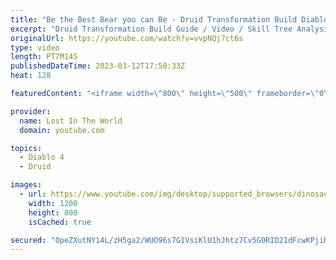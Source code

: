 ```yaml
---
title: "Be the Best Bear you can Be - Druid Transformation Build Diablo 4"
excerpt: "Druid Transformation Build Guide / Video / Skill Tree Analysis. This build goes heay on transforming as transforming is cool."
originalUrl: https://youtube.com/watch?v=vvpNQj7ct6s
type: video
length: PT7M14S
publishedDateTime: 2023-03-12T17:50:33Z
heat: 128

featuredContent: "<iframe width=\"800\" height=\"500\" frameborder=\"0\" src=\"https://www.youtube.com/embed/vvpNQj7ct6s\" allow=\"accelerometer; autoplay; encrypted-media; gyroscope; picture-in-picture\" allowfullscreen></iframe>"

provider:
  name: Lost In The World
  domain: youtube.com

topics:
  - Diablo 4
  - Druid

images:
  - url: https://www.youtube.com/img/desktop/supported_browsers/dinosaur.png
    width: 1200
    height: 800
    isCached: true

secured: "OpeZXutNY14L/zH5ga2/WUO96s7G1VsiKlU1hJhtz7Cv5G0RID21dFcwKPjiH9kNgy6f6J3HpRhhPdwJkoVDH5FmwfIcTchtbKqQMCvztfgkVCAITtzKr37TLku7hohqjRba1hT8wSbAyQ18UIXKXNVB9ET2gcizBpO4ne2k3cqYVXYmm5WVsZ9WLlp4XaCVVQlVsTx5jko96k2GV3GJqTn/VpH3hn46UN6AWN4uV6rBmHAb9ZS+BTzzPTTfM7M9jN9354zC1lTIMgfwk+JtSIZezSfBsQL+aWORgsnYrVbQPNPcFHrUfyWXIrwvcoNLdN4kn1nHlOegbs6eDfo4QZiQP5xm9LX3TzanOELrstiWTCuSl1lgvxTt3TctbSjg99TEEGlAoj4S4eX+3areGg==;oSq1KZdqu1R4Een3LXcMWA=="
---
```


